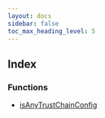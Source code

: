 ```yaml
---
layout: docs
sidebar: false
toc_max_heading_level: 5
---
```


## Index

### Functions

- [isAnyTrustChainConfig](functions/isAnyTrustChainConfig.md)

